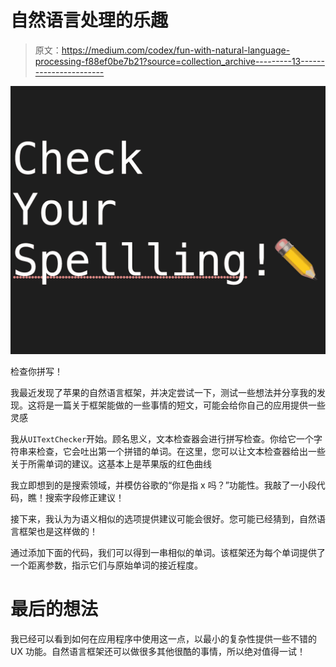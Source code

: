 # 自然语言处理的乐趣

> 原文：<https://medium.com/codex/fun-with-natural-language-processing-f88ef0be7b21?source=collection_archive---------13----------------------->

![](img/d5d748077ab3c895fa06a62efbb9e73e.png)

检查你拼写！

我最近发现了苹果的自然语言框架，并决定尝试一下，测试一些想法并分享我的发现。这将是一篇关于框架能做的一些事情的短文，可能会给你自己的应用提供一些灵感

我从`UITextChecker`开始。顾名思义，文本检查器会进行拼写检查。你给它一个字符串来检查，它会吐出第一个拼错的单词。在这里，您可以让文本检查器给出一些关于所需单词的建议。这基本上是苹果版的红色曲线

我立即想到的是搜索领域，并模仿谷歌的“你是指 x 吗？”功能性。我敲了一小段代码，瞧！搜索字段修正建议！

接下来，我认为为语义相似的选项提供建议可能会很好。您可能已经猜到，自然语言框架也是这样做的！

通过添加下面的代码，我们可以得到一串相似的单词。该框架还为每个单词提供了一个距离参数，指示它们与原始单词的接近程度。

# 最后的想法

我已经可以看到如何在应用程序中使用这一点，以最小的复杂性提供一些不错的 UX 功能。自然语言框架还可以做很多其他很酷的事情，所以绝对值得一试！